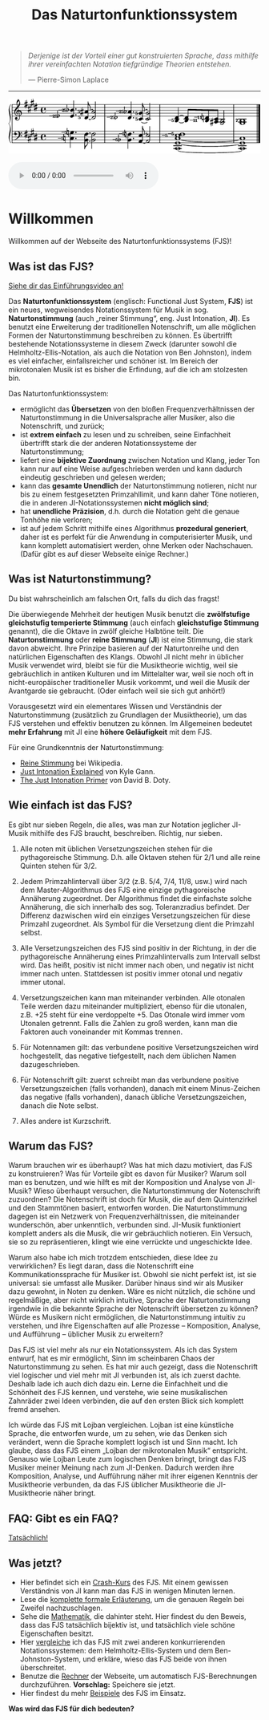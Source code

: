 ﻿---
title: Das Naturtonfunktionssystem
---

> *Derjenige ist der Vorteil einer gut konstruierten Sprache, dass mithilfe ihrer vereinfachten Notation tiefgründige Theorien entstehen.*
>
> — Pierre-Simon Laplace

---

<img src="../assets/impression.png" alt="So sieht das FJS aus!">

<audio controls><source src="../assets/audio_impression.mp3" type="audio/mpeg"></audio>

# Willkommen

Willkommen auf der Webseite des Naturtonfunktionssystems (FJS)!

## Was ist das FJS?

[Siehe dir das Einführungsvideo an!](https://youtu.be/38I3cylJlW4)

Das **Naturtonfunktionssystem** (englisch: Functional Just System, **FJS**) ist ein neues, wegweisendes Notationssystem für Musik in sog. **Naturtonstimmung** (auch „reiner Stimmung“, eng. Just Intonation, **JI**). Es benutzt eine Erweiterung der traditionellen Notenschrift, um alle möglichen Formen der Naturtonstimmung beschreiben zu können. Es übertrifft bestehende Notationssysteme in diesem Zweck (darunter sowohl die Helmholtz-Ellis-Notation, als auch die Notation von Ben Johnston), indem es viel einfacher, einfallsreicher und schöner ist. Im Bereich der mikrotonalen Musik ist es bisher die Erfindung, auf die ich am stolzesten bin.

Das Naturtonfunktionssystem:

- ermöglicht das **Übersetzen** von den bloßen Frequenzverhältnissen der Naturtonstimmung in die Universalsprache aller Musiker, also die Notenschrift, und zurück;
- ist **extrem einfach** zu lesen und zu schreiben, seine Einfachheit übertrifft stark die der anderen Notationssysteme der Naturtonstimmung;
- liefert eine **bijektive Zuordnung** zwischen Notation und Klang, jeder Ton kann nur auf eine Weise aufgeschrieben werden und kann dadurch eindeutig geschrieben und gelesen werden;
- kann das **gesamte Unendlich** der Naturtonstimmung notieren, nicht nur bis zu einem festgesetzten Primzahllimit, und kann daher Töne notieren, die in anderen JI-Notationssystemen **nicht möglich sind**;
- hat **unendliche Präzision**, d.h. durch die Notation geht die genaue Tonhöhe nie verloren;
- ist auf jedem Schritt mithilfe eines Algorithmus **prozedural generiert**, daher ist es perfekt für die Anwendung in computerisierter Musik, und kann komplett automatisiert werden, ohne Merken oder Nachschauen. (Dafür gibt es auf dieser Webseite einige Rechner.)

## Was ist Naturtonstimmung?

Du bist wahrscheinlich am falschen Ort, falls du dich das fragst!

Die überwiegende Mehrheit der heutigen Musik benutzt die **zwölfstufige gleichstufig temperierte Stimmung** (auch einfach **gleichstufige Stimmung** genannt), die die Oktave in zwölf gleiche Halbtöne teilt. Die **Naturtonstimmung** oder **reine Stimmung** (**JI**) ist eine Stimmung, die stark davon abweicht. Ihre Prinzipe basieren auf der Naturtonreihe und den natürlichen Eigenschaften des Klangs. Obwohl JI nicht mehr in üblicher Musik verwendet wird, bleibt sie für die Musiktheorie wichtig, weil sie gebräuchlich in antiken Kulturen und im Mittelalter war, weil sie noch oft in nicht-europäischer traditioneller Musik vorkommt, und weil die Musik der Avantgarde sie gebraucht. (Oder einfach weil sie sich gut anhört!)

Vorausgesetzt wird ein elementares Wissen und Verständnis der Naturtonstimmung (zusätzlich zu Grundlagen der Musiktheorie), um das FJS verstehen und effektiv benutzen zu können. Im Allgemeinen bedeutet **mehr Erfahrung** mit JI eine **höhere Geläufigkeit** mit dem FJS.

Für eine Grundkenntnis der Naturtonstimmung:

- [Reine Stimmung](https://de.wikipedia.org/wiki/Reine_Stimmung) bei Wikipedia.
- [Just Intonation Explained](https://www.kylegann.com/tuning.html) von Kyle Gann.
- [The Just Intonation Primer](http://www.dbdoty.com/Words/Primer1.html) von David B. Doty.

## Wie einfach ist das FJS?

Es gibt nur sieben Regeln, die alles, was man zur Notation jeglicher JI-Musik mithilfe des FJS braucht, beschreiben. Richtig, nur sieben.

1. Alle noten mit üblichen Versetzungszeichen stehen für die pythagoreische Stimmung. D.h. alle Oktaven stehen für 2/1 und alle reine Quinten stehen für 3/2.

2. Jedem Primzahlintervall über 3/2 (z.B. 5/4, 7/4, 11/8, usw.) wird nach dem Master-Algorithmus des FJS eine einzige pythagoreische Annäherung zugeordnet. Der Algorithmus findet die einfachste solche Annäherung, die sich innerhalb des sog. Toleranzradius befindet. Der Differenz dazwischen wird ein einziges Versetzungszeichen für diese Primzahl zugeordnet. Als Symbol für die Versetzung dient die Primzahl selbst.

3. Alle Versetzungszeichen des FJS sind positiv in der Richtung, in der die pythagoreische Annäherung eines Primzahlintervalls zum Intervall selbst wird. Das heißt, positiv ist nicht immer nach oben, und negativ ist nicht immer nach unten. Stattdessen ist positiv immer otonal und negativ immer utonal.

4. Versetzungszeichen kann man miteinander verbinden. Alle otonalen Teile werden dazu miteinander multipliziert, ebenso für die utonalen, z.B. +25 steht für eine verdoppelte +5. Das Otonale wird immer vom Utonalen getrennt. Falls die Zahlen zu groß werden, kann man die Faktoren auch voneinander mit Kommas trennen.

5. Für Notennamen gilt: das verbundene positive Versetzungszeichen wird hochgestellt, das negative tiefgestellt, nach dem üblichen Namen dazugeschrieben.

6. Für Notenschrift gilt: zuerst schreibt man das verbundene positive Versetzungszeichen (falls vorhanden), danach mit einem Minus-Zeichen das negative (falls vorhanden), danach übliche Versetzungszeichen, danach die Note selbst.

7. Alles andere ist Kurzschrift.

## Warum das FJS?

Warum brauchen wir es überhaupt? Was hat mich dazu motiviert, das FJS zu konstruieren? Was für Vorteile gibt es davon für Musiker? Warum soll man es benutzen, und wie hilft es mit der Komposition und Analyse von JI-Musik? Wieso überhaupt versuchen, die Naturtonstimmung der Notenschrift zuzuordnen? Die Notenschrift ist doch für Musik, die auf dem Quintenzirkel und den Stammtönen basiert, entworfen worden. Die Naturtonstimmung dagegen ist ein Netzwerk von Frequenzverhältnissen, die miteinander wunderschön, aber unkenntlich, verbunden sind. JI-Musik funktioniert komplett anders als die Musik, die wir gebräuchlich notieren. Ein Versuch, sie so zu repräsentieren, klingt wie eine verrückte und ungeschickte Idee.

Warum also habe ich mich trotzdem entschieden, diese Idee zu verwirklichen? Es liegt daran, dass die Notenschrift eine Kommunikationssprache für Musiker ist. Obwohl sie nicht perfekt ist, ist sie universal: sie umfasst alle Musiker. Darüber hinaus sind wir als Musiker dazu gewohnt, in Noten zu denken. Wäre es nicht nützlich, die schöne und regelmäßige, aber nicht wirklich intuitive, Sprache der Naturtonstimmung irgendwie in die bekannte Sprache der Notenschrift übersetzen zu können? Würde es Musikern nicht ermöglichen, die Naturtonstimmung intuitiv zu verstehen, und ihre Eigenschaften auf alle Prozesse – Komposition, Analyse, und Aufführung – üblicher Musik zu erweitern?

Das FJS ist viel mehr als nur ein Notationssystem. Als ich das System entwurf, hat es mir ermöglicht, Sinn im scheinbaren Chaos der Naturtonstimmung zu sehen. Es hat mir auch gezeigt, dass die Notenschrift viel logischer und viel mehr mit JI verbunden ist, als ich zuerst dachte. Deshalb lade ich auch dich dazu ein. Lerne die Einfachheit und die Schönheit des FJS kennen, und verstehe, wie seine musikalischen Zahnräder zwei Ideen verbinden, die auf den ersten Blick sich komplett fremd ansehen.

Ich würde das FJS mit Lojban vergleichen. Lojban ist eine künstliche Sprache, die entworfen wurde, um zu sehen, wie das Denken sich verändert, wenn die Sprache komplett logisch ist und Sinn macht. Ich glaube, dass das FJS einem „Lojban der mikrotonalen Musik“ entspricht. Genauso wie Lojban Leute zum logischen Denken bringt, bringt das FJS Musiker meiner Meinung nach zum JI-Denken. Dadurch werden ihre Komposition, Analyse, und Aufführung näher mit ihrer eigenen Kenntnis der Musiktheorie verbunden, da das FJS üblicher Musiktheorie die JI-Musiktheorie näher bringt.

## FAQ: Gibt es ein FAQ?

[Tatsächlich!](faq.html)

## Was jetzt?

- Hier befindet sich ein [Crash-Kurs](crash.html) des FJS. Mit einem gewissen Verständnis von JI kann man das FJS in wenigen Minuten lernen.
- Lese die [komplette formale Erläuterung](rules.html), um die genauen Regeln bei Zweifel nachzuschlagen.
- Sehe die [Mathematik](math.html), die dahinter steht. Hier findest du den Beweis, dass das FJS tatsächlich bijektiv ist, und tatsächlich viele schöne Eigenschaften besitzt.
- Hier [vergleiche](compare.html) ich das FJS mit zwei anderen konkurrierenden Notationssystemen: dem Helmholtz-Ellis-System und dem Ben-Johnston-System, und erkläre, wieso das FJS beide von ihnen überschreitet.
- Benutze die [Rechner](calc.html) der Webseite, um automatisch FJS-Berechnungen durchzuführen. **Vorschlag:** Speichere sie jetzt.
- Hier findest du mehr [Beispiele](examples.html) des FJS im Einsatz.

**Was wird das FJS für dich bedeuten?**

